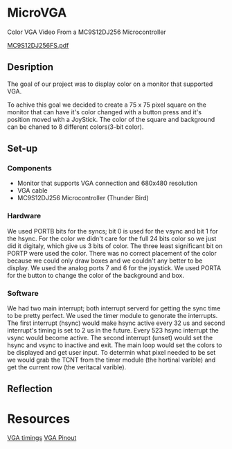 # MicroVGA

Color VGA Video From a MC9S12DJ256 Microcontroller

[MC9S12DJ256FS.pdf](http://www.nxp.com/assets/documents/data/en/fact-sheets/MC9S12DJ256FS.pdf)

## Desription
The goal of our project was to display color on a monitor that supported VGA. 

To achive this goal we decided to create a 75 x 75 pixel square on the monitor that can have it's color changed with a button press and it's position moved with a JoyStick. The color of the square and background can be chaned to 8 different colors(3-bit color).
## Set-up
### Components
* Monitor that supports VGA connection and 680x480 resolution
* VGA cable
* MC9S12DJ256 Microcontroller (Thunder Bird)

### Hardware
We used PORTB bits for the syncs; bit 0 is used for the vsync and bit 1 for the hsync. For the color we didn't care for the full 24 bits color so we just did it digitaly, which give us 3 bits of color. The three least significant bit on PORTP were used the color. There was no correct placement of the color because we could only draw boxes and we couldn't any better to be display. We used the analog ports 7 and 6 for the joystick. We used PORTA for the button to change the color of the background and box. 

### Software
We had two main interrupt; both interrupt serverd for getting the sync time to be pretty perfect. We used the timer module to genorate the interrupts. The first interrupt (hsync) would make hsync active every 32 us and second interrupt's timing is set to 2 us in the future. Every 523 hsync interrupt the vsync would become active.  The second interrupt (unset) would set the hsync and vsync to inactive and exit. The main loop would set the colors to be displayed and get user input. To determin what pixel needed to be set we would grab the TCNT from the timer module (the hortinal varible) and get the current row (the veritacal varible).  
  

## Reflection

# Resources

[VGA timings](http://tinyvga.com/vga-timing/640x480@60Hz)
[VGA Pinout](http://pinouts.ru/Video/VGA15_pinout.shtml)

